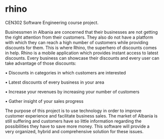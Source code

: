 # rhino
CEN302 Software Engineering course project. 

Businessmen in Albania are concerned that their businesses are not getting the right attention from their customers. They also do not have a platform with which they can reach a high number of customers while providing discounts for them. This is where Rhino, the superhero of discounts comes in help. Rhino is a mobile application which provides instant access to latest discounts. Every business can showcase their discounts and every user can take advantage of those discounts:

•	Discounts in categories in which customers are interested

•	Latest discounts of every business in your area

•	Increase your revenues by increasing your number of customers

•	Gather insight of your sales progress

The purpose of this project is to use technology in order to improve customer experience and facilitate business sales. The market of Albania is still suffering and customers have so little information regarding the possibilities they have to save more money. This software will provide a very organized, hybrid and comprehensive solution for these issues.
